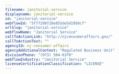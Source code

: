 ```yaml
---
filename: janitorial-service
displayname: janitorial-service
id: "janitorial-service"
webflowId: "5f77299728e855de5d1958c7"
urlSlug: "janitorial-service"
webflowName: "Janitorial Service"
callToActionLink: "http://njconsumeraffairs.gov/"
callToActionText: ""
agencyId: nj-consumer-affairs
agencyAdditionalContext: "Regulated Business Unit"
divisionPhone: "(973) 504-6370"
webflowIndustry: "Janitorial Service"
licenseCertificationClassification: "LICENSE"
---
```

